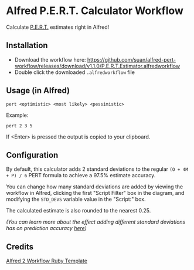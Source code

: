 # Alfred P.E.R.T. Calculator Workflow
Calculate [P.E.R.T.][pert_wikipedia] estimates right in Alfred!

## Installation
- Download the workflow here: https://github.com/suan/alfred-pert-workflow/releases/download/v1.1.0/P.E.R.T.Estimator.alfredworkflow
- Double click the downloaded `.alfredworkflow` file

## Usage (in Alfred)

    pert <optimistic> <most likely> <pessimistic>

Example:

    pert 2 3 5

If \<Enter\> is pressed the output is copied to your clipboard.

## Configuration
By default, this calculator adds 2 standard deviations to the regular `(O + 4M + P) / 6` PERT formula to achieve a 97.5% estimate accuracy.

You can change how many standard deviations are added by viewing the workflow in Alfred, clicking the first "Script Filter" box in the diagram, and modifying the `STD_DEVS` variable value in the "Script:" box.

The calculated estimate is also rounded to the nearest 0.25.

_(You can learn more about the effect adding different standard deviations has on prediction accuracy [here](http://eyelightmedia.blogspot.com/2009/06/value-of-pert-estimating.html))_

## Credits
[Alfred 2 Workflow Ruby Template](https://github.com/zhaocai/alfred2-ruby-template)

[pert_wikipedia]: http://en.wikipedia.org/wiki/Program_Evaluation_and_Review_Technique#Terminology 
